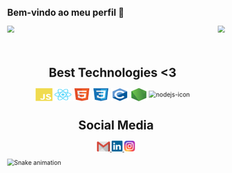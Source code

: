 ## Bem-vindo ao meu perfil  👋

<div>
  
  <img  height="180em" src="https://github-readme-stats.vercel.app/api?username=Marcosrofee&show_icons=true&theme=great-gatsby&include_all_commits=true&count_private=true"/>
  <img align="right" height="180em" src="https://github-readme-stats.vercel.app/api/top-langs/?username=Marcosrofee&layout=compact&langs_count=16&theme=great-gatsby"/>
</div>
<br>

<div  align="center"> 
  <div style="display: inline_block"><br>
    <h1 align="center">Best Technologies <3</h1>
    <img align="center" height="30" width="40" alt="js-icon"  src="https://raw.githubusercontent.com/devicons/devicon/master/icons/javascript/javascript-plain.svg">
    <img align="center" height="30" width="40" alt="react-icon" src="https://raw.githubusercontent.com/devicons/devicon/master/icons/react/react-original.svg">
    <img align="center" height="30" width="40" alt="html-icon" src="https://raw.githubusercontent.com/devicons/devicon/master/icons/html5/html5-original.svg">
    <img align="center" height="30" width="40" alt="css-icon" src="https://raw.githubusercontent.com/devicons/devicon/master/icons/css3/css3-original.svg">
    <img align="center" height="30" width="40" alt="c-icon" src="https://raw.githubusercontent.com/devicons/devicon/master/icons/c/c-original.svg">
    <img align="center" height="30" width="40" alt="nodejs-icon" src="https://raw.githubusercontent.com/devicons/devicon/master/icons/nodejs/nodejs-original.svg">
    <img align="center" height="30" width="40" alt="nodejs-icon" src="https://raw.githubusercontent.com/jmnote/z-icons/master/svg/cpp.svg">
   </div>
    
  
  <h1 align="center">Social Media</h1>
    <a href = "https://mail.google.com/mail/u/0/#inbox">
      <img width="30" src="gmail.svg">
    </a>
    <a href = "https://www.linkedin.com/in/marcos-rogerio-b34b4b219?utm_source=share&utm_campaign=share_via&utm_content=profile&utm_medium=android_app">
      <img width="25" src="linkedin.svg">
    </a>
    <a href = "https://www.instagram.com/rogerio9157?igsh=bW8xeDcwZjNqMXFw">
      <img width="25" src="instagram.png">
    </a>
</div>
  
![Snake animation](https://github.com/Marcosrofee/Marcosrofee/blob/output/github-contribution-grid-snake.svg)
